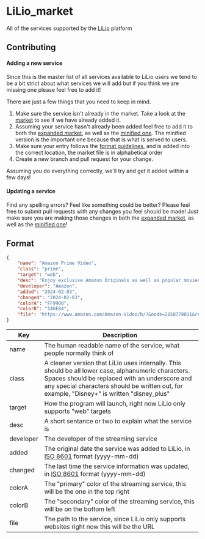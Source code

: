 # LiLio_market
All of the services supported by the [LiLio](https://github.com/LvInSaNevL/LiLio) platform

## Contributing
#### Adding a new service
Since this is the master list of all services available to LiLio users we tend to be a bit strict about what services we will add but if you think we are missing one please feel free to add it! 

There are just a few things that you need to keep in mind. 

1. Make sure the service isn't already in the market. Take a look at the [market](market.json) to see if we have already added it.
2. Assuming your service hasn't already been added feel free to add it to both the [expanded market](market.json), as well as the [minified one](market_min.json). The minified version is the important one because that is what is served to users. 
3. Make sure your entry follows the [format guidelines](##format), and is added into the correct location, the market file is in alphabetical order
4. Create a new branch and pull request for your change. 

Assuming you do everything correctly, we'll try and get it added within a few days!

#### Updating a service
Find any spelling errors? Feel like something could be better? Please feel free to submit pull requests with any changes you feel should be made! Just make sure you are making those changes in both the [expanded market](market.json), as well as the [minified one](market_min.json)!

## Format
```json
{
    "name": "Amazon Prime Video",
    "class": "prime",
    "target": "web",
    "desc": "Enjoy exclusive Amazon Originals as well as popular movies and TV shows. Watch anytime, anywhere.",
    "developer": "Amazon",
    "added": "2024-02-03",
    "changed": "2024-02-03",
    "colorA": "FF9900",
    "colorB": "146EB4",
    "file": "https://www.amazon.com/Amazon-Video/b/?&node=2858778011&ref=dvm_MLP_ROWNA_US_1"
}
```

| Key | Description |
| --- | ----------- |
| name | The human readable name of the service, what people normally think of |
| class | A cleaner version that LiLio uses internally. This should be all lower case, alphanumeric characters. Spaces should be replaced with an underscore and any special characters should be written out, for example, "Disney+" is written "disney_plus" |
| target | How the program will launch, right now LiLio only supports "web" targets |
| desc | A short sentance or two to explain what the service is |
| developer | The developer of the streaming service |
| added | The original date the service was added to LiLio, in [ISO 8601](https://en.wikipedia.org/wiki/ISO_8601) format (yyyy-mm-dd) |
| changed | The last time the service information was updated, in [ISO 8601](https://en.wikipedia.org/wiki/ISO_8601) format (yyyy-mm-dd) |
| colorA | The "primary" color of the streaming service, this will be the one in the top right |
| colorB | The "secondary" color of the streaming service, this will be on the bottom left |
| file | The path to the service, since LiLio only supports websites right now this will be the URL | 


